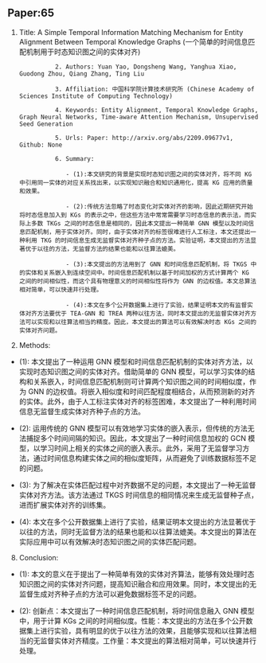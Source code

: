 ## Paper:65




1. Title: A Simple Temporal Information Matching Mechanism for Entity Alignment Between Temporal Knowledge Graphs (一个简单的时间信息匹配机制用于时态知识图之间的实体对齐)
                 
                 2. Authors: Yuan Yao, Dongsheng Wang, Yanghua Xiao, Guodong Zhou, Qiang Zhang, Ting Liu
                 
                 3. Affiliation: 中国科学院计算技术研究所 (Chinese Academy of Sciences Institute of Computing Technology)
                 
                 4. Keywords: Entity Alignment, Temporal Knowledge Graphs, Graph Neural Networks, Time-aware Attention Mechanism, Unsupervised Seed Generation
                 
                 5. Urls: Paper: http://arxiv.org/abs/2209.09677v1, Github: None 
                 
                 6. Summary: 

                    - (1):本文研究的背景是实现时态知识图之间的实体对齐，将不同 KG 中引用同一实体的对应关系找出来，以实现知识融合和知识通用化，提高 KG 应用的质量和效果。

                    - (2):传统方法忽略了时态变化对实体对齐的影响，因此近期研究开始将时态信息加入到 KGs 的表示之中，但这些方法中常常需要学习时态信息的表示法，而实际上多数 TKGs 之间的时态信息是相同的，因此本文提出一种简单 GNN 模型以及时间信息匹配机制，用于实体对齐。同时，由于实体对齐的标签很难进行人工标注，本文还提出一种利用 TKG 的时间信息生成无监督实体对齐种子点的方法。实验证明，本文提出的方法显著优于以往的方法，无监督方法的结果也能和以往算法媲美。
 
                    - (3):本文提出的方法用到了 GNN 和时间信息匹配机制，将 TKGS 中的实体和关系嵌入到连续空间中。时间信息匹配机制以基于时间加权的方式计算两个 KG 之间的时间相似性，而这个具有物理意义的时间相似性将作为 GNN 的边权值。本文总算法相对简单，可以快速并行处理。

                    - (4):本文在多个公开数据集上进行了实验，结果证明本文的有监督实体对齐方法要优于 TEA-GNN 和 TREA 两种以往方法，同时本文提出的无监督实体对齐方法可以实现和以往算法相当的精度。因此，本文提出的算法可以有效解决时态 KGs 之间的实体对齐问题。
7. Methods:

- (1): 本文提出了一种运用 GNN 模型和时间信息匹配机制的实体对齐方法，以实现时态知识图之间的实体对齐。借助简单的 GNN 模型，可以学习实体的结构和关系嵌入，时间信息匹配机制则可计算两个知识图之间的时间相似度，作为 GNN 的边权值。将嵌入相似度和时间匹配程度相结合，从而预测新的对齐的实体。此外，由于人工标注实体对齐的标签困难，本文提出了一种利用时间信息无监督生成实体对齐种子点的方法。


- (2): 运用传统的 GNN 模型可以有效地学习实体的嵌入表示，但传统的方法无法捕捉多个时间间隔的知识。因此，本文提出了一种时间信息加权的 GCN 模型，以学习时间上相关的实体之间的嵌入表示。此外，采用了无监督学习方法，通过时间信息构建实体之间的相似度矩阵，从而避免了训练数据标签不足的问题。


- (3): 为了解决在实体匹配过程中对齐数据不足的问题，本文提出了一种无监督实体对齐方法。该方法通过 TKGS 时间信息的相同情况来生成无监督种子点，进而扩展实体对齐的训练集。


- (4): 本文在多个公开数据集上进行了实验，结果证明本文提出的方法显著优于以往的方法，同时无监督方法的结果也能和以往算法媲美。本文提出的算法在实际应用中可以有效解决时态知识图之间的实体匹配问题。





8. Conclusion:

- (1): 本文的意义在于提出了一种简单有效的实体对齐算法，能够有效处理时态知识图之间的实体对齐问题，提高知识融合和应用效果。同时，本文提出的无监督生成对齐种子点的方法可以避免数据标签不足的问题。

- (2): 创新点：本文提出了一种时间信息匹配机制，将时间信息融入 GNN 模型中，用于计算 KGs 之间的时间相似度。性能：本文提出的方法在多个公开数据集上进行实验，具有明显的优于以往方法的效果，且能够实现和以往算法相当的无监督实体对齐精度。工作量：本文提出的算法相对简单，可以快速并行处理。




